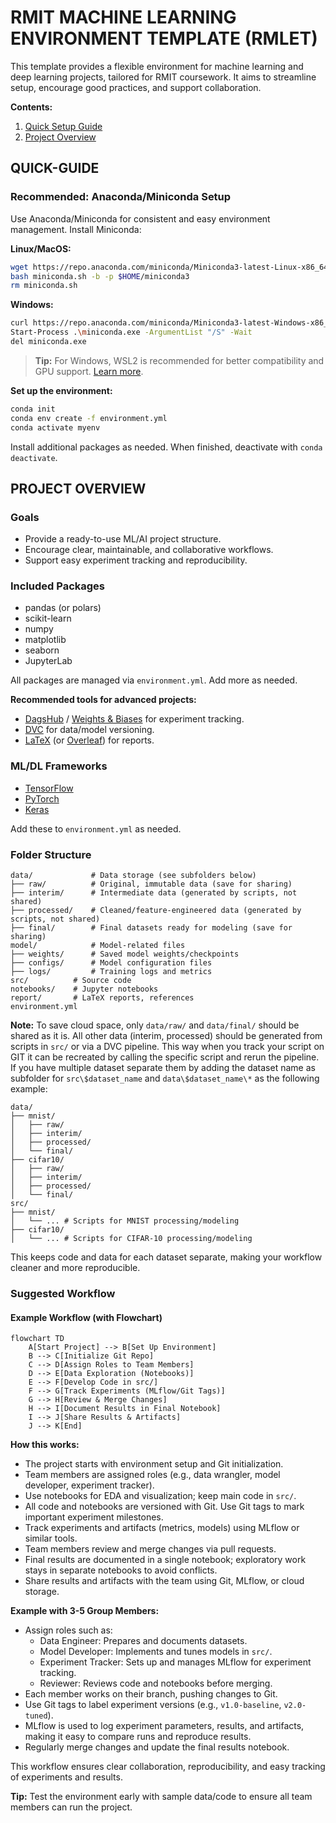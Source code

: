 # RMIT MACHINE LEARNING ENVIRONMENT TEMPLATE (RMLET)
This template provides a flexible environment for machine learning and deep learning projects, tailored for RMIT coursework. It aims to streamline setup, encourage good practices, and support collaboration.

**Contents:**
1. [Quick Setup Guide](#quick-guide)
2. [Project Overview](#the-rant-about-the-project)

## QUICK-GUIDE

### Recommended: Anaconda/Miniconda Setup

Use Anaconda/Miniconda for consistent and easy environment management. Install Miniconda:

**Linux/MacOS:**
```sh
wget https://repo.anaconda.com/miniconda/Miniconda3-latest-Linux-x86_64.sh -O miniconda.sh
bash miniconda.sh -b -p $HOME/miniconda3
rm miniconda.sh
```

**Windows:**
```sh
curl https://repo.anaconda.com/miniconda/Miniconda3-latest-Windows-x86_64.exe -o miniconda.exe
Start-Process .\miniconda.exe -ArgumentList "/S" -Wait
del miniconda.exe
```

> **Tip:** For Windows, WSL2 is recommended for better compatibility and GPU support. [Learn more](https://docs.microsoft.com/en-us/windows/wsl/install).

**Set up the environment:**
```sh
conda init
conda env create -f environment.yml
conda activate myenv
```
Install additional packages as needed. When finished, deactivate with `conda deactivate`.

## PROJECT OVERVIEW

### Goals
- Provide a ready-to-use ML/AI project structure.
- Encourage clear, maintainable, and collaborative workflows.
- Support easy experiment tracking and reproducibility.

### Included Packages
- pandas (or polars)
- scikit-learn
- numpy
- matplotlib
- seaborn
- JupyterLab

All packages are managed via `environment.yml`. Add more as needed.

**Recommended tools for advanced projects:**
- [DagsHub](https://dagshub.com/) / [Weights & Biases](https://wandb.ai/site) for experiment tracking.
- [DVC](https://dvc.org/) for data/model versioning.
- [LaTeX](https://www.latex-project.org/) (or [Overleaf](https://www.overleaf.com/)) for reports.

### ML/DL Frameworks
- [TensorFlow](https://www.tensorflow.org/)
- [PyTorch](https://pytorch.org/)
- [Keras](https://keras.io/)

Add these to `environment.yml` as needed.

### Folder Structure

```mermaid
data/             # Data storage (see subfolders below)
├── raw/          # Original, immutable data (save for sharing)
├── interim/      # Intermediate data (generated by scripts, not shared)
├── processed/    # Cleaned/feature-engineered data (generated by scripts, not shared)
├── final/        # Final datasets ready for modeling (save for sharing)
model/            # Model-related files
├── weights/      # Saved model weights/checkpoints
├── configs/      # Model configuration files
├── logs/         # Training logs and metrics
src/          # Source code
notebooks/    # Jupyter notebooks
report/       # LaTeX reports, references
environment.yml
```

**Note:** To save cloud space, only `data/raw/` and `data/final/` should be shared as it is. All other data (interim, processed) should be generated from scripts in `src/` or via a DVC pipeline. This way when you track your script on GIT it can be recreated by calling the specific script and rerun the pipeline. If you have multiple dataset separate them by adding the dataset name as subfolder for `src\$dataset_name` and `data\$dataset_name\*` as the following example:

```mermaid
data/
├── mnist/
│   ├── raw/
│   ├── interim/
│   ├── processed/
│   └── final/
├── cifar10/
│   ├── raw/
│   ├── interim/
│   ├── processed/
│   └── final/
src/
├── mnist/
│   └── ... # Scripts for MNIST processing/modeling
├── cifar10/
│   └── ... # Scripts for CIFAR-10 processing/modeling
```

This keeps code and data for each dataset separate, making your workflow cleaner and more reproducible.

### Suggested Workflow

#### Example Workflow (with Flowchart)

```mermaid
flowchart TD
    A[Start Project] --> B[Set Up Environment]
    B --> C[Initialize Git Repo]
    C --> D[Assign Roles to Team Members]
    D --> E[Data Exploration (Notebooks)]
    E --> F[Develop Code in src/]
    F --> G[Track Experiments (MLflow/Git Tags)]
    G --> H[Review & Merge Changes]
    H --> I[Document Results in Final Notebook]
    I --> J[Share Results & Artifacts]
    J --> K[End]
```

**How this works:**
- The project starts with environment setup and Git initialization.
- Team members are assigned roles (e.g., data wrangler, model developer, experiment tracker).
- Use notebooks for EDA and visualization; keep main code in `src/`.
- All code and notebooks are versioned with Git. Use Git tags to mark important experiment milestones.
- Track experiments and artifacts (metrics, models) using MLflow or similar tools.
- Team members review and merge changes via pull requests.
- Final results are documented in a single notebook; exploratory work stays in separate notebooks to avoid conflicts.
- Share results and artifacts with the team using Git, MLflow, or cloud storage.

**Example with 3-5 Group Members:**
- Assign roles such as:
  - Data Engineer: Prepares and documents datasets.
  - Model Developer: Implements and tunes models in `src/`.
  - Experiment Tracker: Sets up and manages MLflow for experiment tracking.
  - Reviewer: Reviews code and notebooks before merging.
- Each member works on their branch, pushing changes to Git.
- Use Git tags to label experiment versions (e.g., `v1.0-baseline`, `v2.0-tuned`).
- MLflow is used to log experiment parameters, results, and artifacts, making it easy to compare runs and reproduce results.
- Regularly merge changes and update the final results notebook.

This workflow ensures clear collaboration, reproducibility, and easy tracking of experiments and results.

**Tip:** Test the environment early with sample data/code to ensure all team members can run the project.

